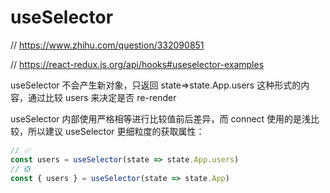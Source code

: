 # useSelector

// https://www.zhihu.com/question/332090851

// https://react-redux.js.org/api/hooks#useselector-examples

useSelector 不会产生新对象，只返回 state=>state.App.users 这种形式的内容，通过比较 users 来决定是否 re-render

useSelector 内部使用严格相等进行比较值前后差异，而 connect 使用的是浅比较，所以建议 useSelector 更细粒度的获取属性：

```js
// ✅
const users = useSelector(state => state.App.users)
// ❎
const { users } = useSelector(state => state.App)
```

